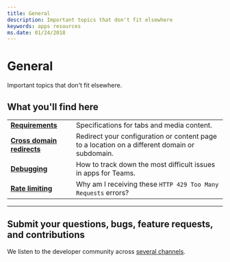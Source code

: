 ```yaml
---
title: General
description: Important topics that don't fit elsewhere
keywords: apps resources
ms.date: 01/24/2018
---
```

# General

Important topics that don't fit elsewhere.

## What you'll find here

|   |   |
| - | - |
| [**Requirements**](~/resources/general/requirements) | Specifications for tabs and media content. |
| [**Cross domain redirects**](~/resources/general/cross-domain) | Redirect your configuration or content page to a location on a different domain or subdomain. |
| [**Debugging**](~/resources/general/debug) | How to track down the most difficult issues in apps for Teams. |
| [**Rate limiting**](~/resources/general/rate-limit) | Why am I receiving these `HTTP 429 Too Many Requests` errors? |

---

## Submit your questions, bugs, feature requests, and contributions

We listen to the developer community across [several channels](~/feedback).
